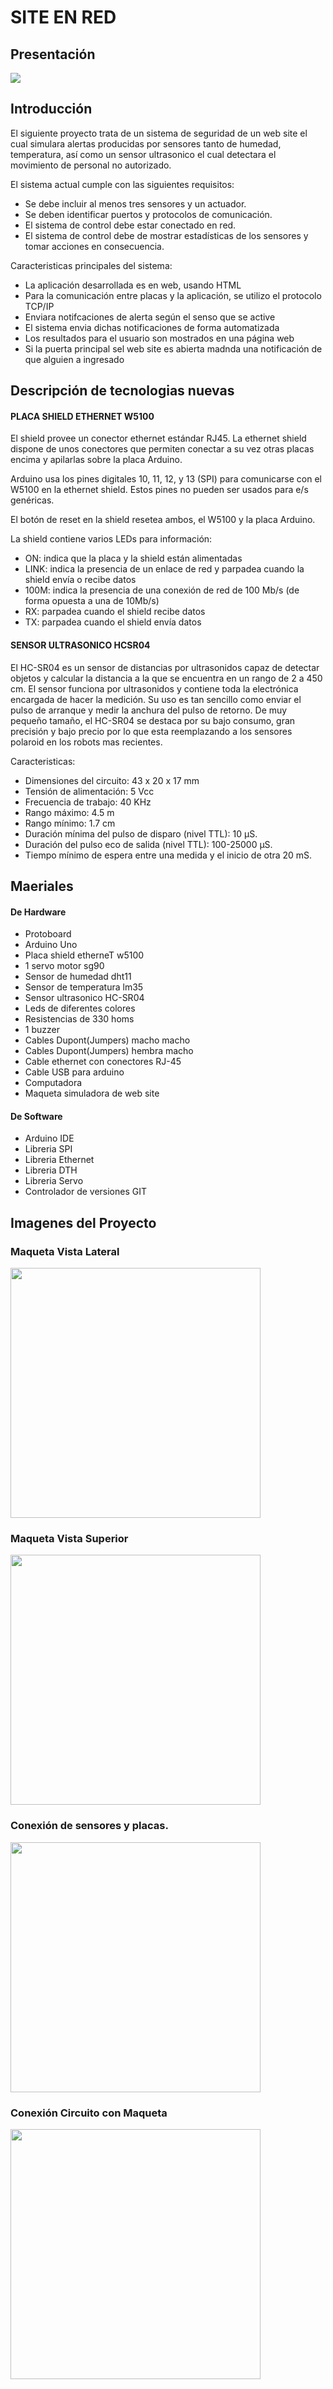 # SITE EN RED

## Presentación 
<img src="https://github.com/mreyess/SiteEnRed/blob/master/Imagenes/Presentacion.PNG">

## Introducción
El siguiente proyecto trata de un sistema de seguridad de un web site el cual simulara
alertas producidas por sensores tanto de humedad, temperatura, así como
un sensor ultrasonico el cual detectara el movimiento de personal no autorizado.

El sistema actual cumple con las siguientes requisitos:
* Se debe incluir al menos tres sensores y un actuador.
* Se deben identificar puertos y protocolos de comunicación.
* El sistema de control debe estar conectado en red.
* El sistema de control debe de mostrar estadísticas de los sensores y tomar acciones en consecuencia.

Caracteristicas principales del sistema:
* La aplicación desarrollada es en web, usando HTML
* Para la comunicación entre placas y la aplicación, se utilizo el protocolo TCP/IP
* Enviara notifcaciones de alerta según el senso que se active
* El sistema envia dichas notificaciones de forma automatizada
* Los resultados para el usuario son mostrados en una página web
* Si la puerta principal sel web site es abierta madnda una notificación de que alguien a ingresado

## Descripción de tecnologias nuevas

#### PLACA SHIELD ETHERNET W5100

El shield provee un conector ethernet estándar RJ45. La ethernet shield dispone de unos conectores que
permiten conectar a su vez otras placas encima y apilarlas sobre la placa Arduino.

Arduino usa los pines digitales 10, 11, 12, y 13 (SPI) para comunicarse con el W5100 en la ethernet shield.
Estos pines no pueden ser usados para e/s genéricas.

El botón de reset en la shield resetea ambos, el W5100 y la placa Arduino.

La shield contiene varios LEDs para información:

* ON: indica que la placa y la shield están alimentadas
* LINK: indica la presencia de un enlace de red y parpadea cuando la shield envía o recibe datos
* 100M: indica la presencia de una conexión de red de 100 Mb/s (de forma opuesta a una de 10Mb/s)
* RX: parpadea cuando el shield recibe datos
* TX: parpadea cuando el shield envía datos

#### SENSOR ULTRASONICO HCSR04

El HC-SR04 es un sensor de distancias por ultrasonidos capaz de detectar objetos y calcular la distancia a
la que se encuentra en un rango de 2 a 450 cm. El sensor funciona por ultrasonidos y contiene toda la electrónica
encargada de hacer la medición. Su uso es tan sencillo como enviar el pulso de arranque y medir la anchura del pulso
de retorno. De muy pequeño tamaño, el HC-SR04 se destaca por su bajo consumo, gran precisión y bajo precio por lo
que esta reemplazando a los sensores polaroid en los robots mas recientes.

Caracteristicas:

* Dimensiones del circuito: 43 x 20 x 17 mm
* Tensión de alimentación: 5 Vcc
* Frecuencia de trabajo: 40 KHz
* Rango máximo: 4.5 m
* Rango mínimo: 1.7 cm
* Duración mínima del pulso de disparo (nivel TTL): 10 μS.
* Duración del pulso eco de salida (nivel TTL): 100-25000 μS.
* Tiempo mínimo de espera entre una medida y el inicio de otra 20 mS.

## Maeriales
#### De Hardware

* Protoboard
* Arduino Uno
* Placa shield etherneT w5100
* 1 servo motor sg90
* Sensor de humedad dht11
* Sensor de temperatura lm35
* Sensor ultrasonico HC-SR04
* Leds de diferentes colores
* Resistencias de 330 homs
* 1 buzzer
* Cables Dupont(Jumpers) macho macho
* Cables Dupont(Jumpers) hembra macho
* Cable ethernet con conectores RJ-45
* Cable USB para arduino
* Computadora
* Maqueta simuladora de web site

#### De Software

* Arduino IDE
* Libreria SPI
* Libreria Ethernet
* Libreria DTH
* Libreria Servo
* Controlador de versiones GIT

## Imagenes del Proyecto

### Maqueta Vista Lateral
<img width="400px" height="400px" src="https://github.com/mreyess/SiteEnRed/blob/master/Imagenes/VistaLateral.jpeg">

### Maqueta Vista Superior
<img width="400px" height="400px" src="https://github.com/mreyess/SiteEnRed/blob/master/Imagenes/VistaInclinada.jpeg">

### Conexión de sensores y placas.
<img width="400px" height="400px" src="https://github.com/mreyess/SiteEnRed/blob/master/Imagenes/EsquemaConexión1.jpeg">

### Conexión Circuito con Maqueta
<img width="400px" height="400px" src="https://github.com/mreyess/SiteEnRed/blob/master/Imagenes/EsquemaConexión1.jpeg">
